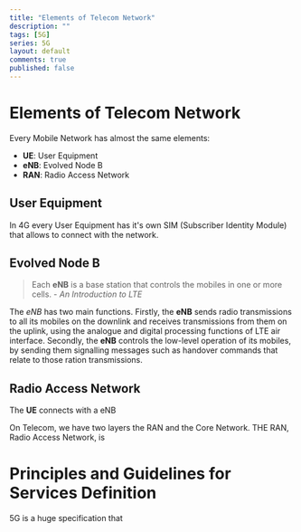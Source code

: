 ```yaml
---
title: "Elements of Telecom Network"
description: ""
tags: [5G]
series: 5G
layout: default
comments: true
published: false
---
```


# Elements of Telecom Network

Every Mobile Network has almost the same elements:

* **UE**: User Equipment
* **eNB**: Evolved Node B
* **RAN**: Radio Access Network

## User Equipment

In 4G every User Equipment has it's own SIM (Subscriber Identity Module) that allows to connect with the network.

## Evolved Node B

> Each **eNB** is a base station that controls the mobiles in one or more cells. - _An Introduction to LTE_

The *eNB* has two main functions. Firstly, the **eNB** sends radio transmissions to all its mobiles on the downlink and receives transmissions from them on the uplink, using the analogue and digital processing functions of LTE air interface. Secondly, the **eNB** controls the low-level operation of its mobiles, by sending them signalling messages such as handover commands that relate to those ration transmissions. 

## Radio Access Network

The **UE** connects with a eNB

On Telecom, we have two layers the RAN and the Core Network. THE RAN, Radio Access Network, is 

# Principles and Guidelines for Services Definition

5G is a huge specification that